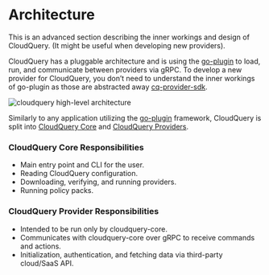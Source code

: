 # Architecture

This is an advanced section describing the inner workings and design of CloudQuery. \(It might be useful when developing new providers\).

CloudQuery has a pluggable architecture and is using the [go-plugin](https://github.com/hashicorp/go-plugin) to load, run, and communicate between providers via gRPC. To develop a new provider for CloudQuery, you don’t need to understand the inner workings of go-plugin as those are abstracted away [cq-provider-sdk](https://github.com/cloudquery/cq-provider-sdk).

![cloudquery high-level architecture](/img/cloudquery-architecture.png)

Similarly to any application utilizing the [go-plugin](https://github.com/hashicorp/go-plugin) framework, CloudQuery is split into [CloudQuery Core](https://github.com/cloudquery/cloudquery) and [CloudQuery Providers](https://github.com/orgs/cloudquery/repositories?language=&q=cloudquery-provider&sort=&type=).

### CloudQuery Core Responsibilities

* Main entry point and CLI for the user.
* Reading CloudQuery configuration.
* Downloading, verifying, and running providers.
* Running policy packs.

### CloudQuery Provider Responsibilities

* Intended to be run only by cloudquery-core.
* Communicates with cloudquery-core over gRPC to receive commands and actions.
* Initialization, authentication, and fetching data via third-party cloud/SaaS API.
